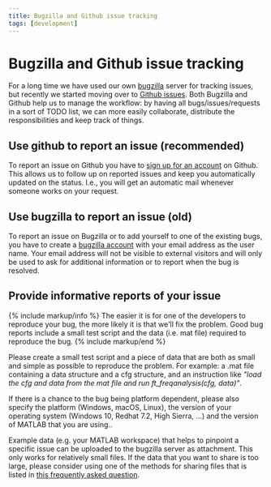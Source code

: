 ```yaml
---
title: Bugzilla and Github issue tracking
tags: [development]
---
```


# Bugzilla and Github issue tracking

For a long time we have used our own [bugzilla](http://bugzilla.fieldtriptoolbox.org) server for tracking issues, but recently we started moving over to [Github issues](http://github.com/fieldtrip/fieldtrip/issues). Both Bugzilla and Github help us to manage the workflow: by having all bugs/issues/requests in a sort of TODO list, we can more easily collaborate, distribute the responsibilities and keep track of things.

## Use github to report an issue (recommended)

To report an issue on Github you have to [sign up for an account](https://github.com/join) on Github. This allows us to follow up on reported issues and keep you automatically updated on the status. I.e., you will get an automatic mail whenever someone works on your request.

## Use bugzilla to report an issue (old)

To report an issue on Bugzilla or to add yourself to one of the existing bugs, you have to create a [bugzilla account](http://bugzilla.fieldtriptoolbox.org/createaccount.cgi) with your email address as the user name. Your email address will not be visible to external visitors and will only be used to ask for additional information or to report when the bug is resolved.

## Provide informative reports of your issue

{% include markup/info %}
The easier it is for one of the developers to reproduce your bug, the more likely it is that we'll fix the problem. Good bug reports include a small test script and the data (i.e. mat file) required to reproduce the bug.
{% include markup/end %}

Please create a small test script and a piece of data that are both as small and simple as possible to reproduce the problem. For example: a .mat file containing a data structure and a cfg structure, and an instruction like _"load the cfg and data from the mat file and run ft_freqanalysis(cfg, data)"_.

If there is a chance to the bug being platform dependent, please also specify the platform (Windows, macOS, Linux), the version of your operating system (Windows 10, Redhat 7.2, High Sierra, ...) and the version of MATLAB that you are using..

Example data (e.g. your MATLAB workspace) that helps to pinpoint a specific issue can be uploaded to the bugzilla server as attachment. This only works for relatively small files. If the data that you want to share is too large, please consider using one of the methods for sharing files that is listed in [this frequently asked question](/faq/how_should_i_send_example_data_to_the_developers).

